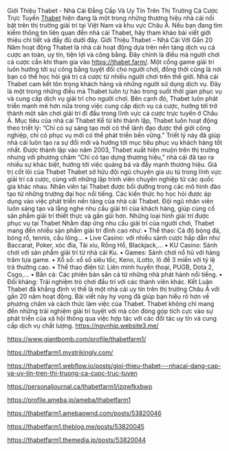
Giới Thiệu Thabet - Nhà Cái Đẳng Cấp Và Uy Tín Trên Thị Trường Cá Cược Trực Tuyến
[Thabet](https://thabet.farm/) hiện đang là một trong những thương hiệu nhà cái nổi bật trên thị trường giải trí tại Việt Nam và khu vực Châu Á. Nếu bạn đang tìm kiếm thông tin liên quan đến nhà cái Thabet, hãy tham khảo bài viết giới thiệu chi tiết và đầy đủ dưới đây.
Giới Thiệu Thabet – Nhà Cái Với Gần 20 Năm hoạt động
Thabet là nhà cái hoạt động dựa trên nền tảng dịch vụ cá cược an toàn, uy tín, tiện lợi và công bằng. Đây chính là điều mà người chơi cá cược cần khi tham gia vào https://thabet.farm/. Một cổng game giải trí luôn hướng tới sự công bằng tuyệt đối cho người chơi, đồng thời cũng là nơi bạn có thể học hỏi giá trị cá cược từ nhiều người chơi trên thế giới.
Nhà cái Thabet cam kết tôn trọng khách hàng và những người sử dụng dịch vụ. Đây là một trong những điều mà Thabet luôn tự hào trong suốt thời gian phục vụ và cung cấp dịch vụ giải trí cho người chơi. Bên cạnh đó, Thabet luôn phát triển mạnh mẽ hơn nữa trong việc cung cấp dịch vụ cá cược, hướng tới trở thành một sân chơi giải trí đi đầu trong lĩnh vực cá cược trực tuyến ở Châu Á.
Mục tiêu của nhà cái Thabet
Kể từ khi thành lập, Thabet luôn hoạt động theo triết lý: “Chỉ có sự sáng tạo mới có thể lãnh đạo được thế giới công nghiệp, chỉ có phục vụ mới có thể phát triển bền vững.” Triết lý này đã giúp nhà cái luôn tạo ra sự đổi mới và hướng tới mục tiêu phục vụ khách hàng tốt nhất. Được thành lập vào năm 2003, Thabet xuất hiện muộn trên thị trường nhưng với phương châm “Chỉ có tạo dựng thương hiệu,” nhà cái đã tạo ra nhiều sự khác biệt, hướng tới việc quảng bá và đẩy mạnh thương hiệu.
Giá trị cốt lõi của Thabet
Thabet sở hữu đội ngũ chuyên gia ưu tú trong lĩnh vực giải trí cá cược, cùng với những lập trình viên chuyên nghiệp từ các quốc gia khác nhau. Nhân viên tại Thabet được bồi dưỡng trong các mô hình đào tạo từ những trường đại học nổi tiếng. Các kiến thức họ học hỏi được áp dụng vào việc phát triển nền tảng của nhà cái Thabet. Đội ngũ nhân viên luôn sáng tạo và lắng nghe nhu cầu giải trí của khách hàng, giúp củng cố sản phẩm giải trí thiết thực và gần gũi hơn.
Những loại hình giải trí được phục vụ tại Thabet
Nhằm đáp ứng nhu cầu giải trí của người chơi, Thabet mang đến nhiều sản phẩm giải trí đỉnh cao như:
•	Thể thao: Cá độ bóng đá, bóng rổ, tennis, cầu lông...
•	Live Casino: với nhiều sảnh cược hấp dẫn như Baccarat, Poker, xóc đĩa, Tài xỉu, Rồng Hổ, Blackjack,...
•	KU Casino: Sảnh chơi với sản phẩm giải trí từ nhà cái Ku.
•	Games: Sảnh chơi nổ hũ với hàng trăm tựa game.
•	Xổ số: xổ số siêu tốc, Keno, iLotto, lô đề 3 miền với tỷ lệ trả thưởng cao.
•	Thể thao điện tử: Liên minh huyền thoại, PUGB, Dota 2, Csgo,...
•	Bắn cá: Các phiên bản săn cá từ những nhà phát hành nổi tiếng.
•	Đối kháng: Trải nghiệm trò chơi đấu trí với các thành viên khác.
Kết Luận
Thabet đã khẳng định vị thế là một nhà cái uy tín trên thị trường Châu Á với gần 20 năm hoạt động. Bài viết này hy vọng đã giúp bạn hiểu rõ hơn về phương châm và cách thức làm việc của Thabet. Thabet không chỉ mang đến những trải nghiệm giải trí tuyệt vời mà còn đóng góp tích cực vào sự phát triển của xã hội thông qua việc hợp tác với các đối tác uy tín và cung cấp dịch vụ chất lượng.
https://ngvnhip.website3.me/

https://www.giantbomb.com/profile/thabetfarm1/

https://thabetfarm1.mystrikingly.com/

https://thabetfarm1.webflow.io/posts/gioi-thieu-thabet---nhacai-dang-cap-va-uy-tin-tren-thi-truong-ca-cuoc-truc-tuyen


https://personaljournal.ca/thabetfarm1/izqwfkxbwp

https://profile.ameba.jp/ameba/thabetfarm1

https://thabetfarm1.amebaownd.com/posts/53820046

https://thabetfarm1.theblog.me/posts/53820045

https://thabetfarm1.themedia.jp/posts/53820044


